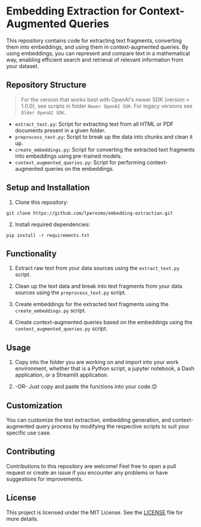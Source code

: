 # Embedding Extraction for Context-Augmented Queries

This repository contains code for extracting text fragments, converting them into embeddings, and using them in context-augmented queries. By using embeddings, you can represent and compare text in a mathematical way, enabling efficient search and retrieval of relevant information from your dataset.

## Repository Structure

> For the version that works best with OpenAI's newer SDK (version > 1.0.0), see scripts in folder `Newer OpenAI SDK`. For legacy versions see `Older OpenAI SDK`.

- `extract_text.py`: Script for extracting text from all HTML or PDF documents present in a given folder.
- `preprocess_text.py`: Script to break up the data into chunks and clean it up.
- `create_embeddings.py`: Script for converting the extracted text fragments into embeddings using pre-trained models.
- `context_augmented_queries.py`: Script for performing context-augmented queries on the embeddings.

## Setup and Installation

1. Clone this repository:

```
git clone https://github.com/lperezmo/embedding-extraction.git
```


2. Install required dependencies:

```
pip install -r requirements.txt
```

## Functionality

1. Extract raw text from your data sources using the `extract_text.py` script.

2. Clean up the text data and break into text fragments from your data sources using the `preprocess_text.py` script.

3. Create embeddings for the extracted text fragments using the `create_embeddings.py` script.

4. Create context-augmented queries based on the embeddings using the `context_augmented_queries.py` script.

## Usage

1. Copy into the folder you are working on and import into your work environment, whether that is a Python script, a jupyter notebook, a Dash application, or a Streamlit application.

2. -OR- Just copy and paste the functions into your code.😊


## Customization

You can customize the text extraction, embedding generation, and context-augmented query process by modifying the respective scripts to suit your specific use case.

## Contributing

Contributions to this repository are welcome! Feel free to open a pull request or create an issue if you encounter any problems or have suggestions for improvements.

## License

This project is licensed under the MIT License. See the [LICENSE](LICENSE) file for more details.

